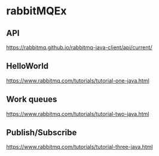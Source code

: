 # rabbitMQEx

## API
https://rabbitmq.github.io/rabbitmq-java-client/api/current/

## HelloWorld
https://www.rabbitmq.com/tutorials/tutorial-one-java.html

## Work queues
https://www.rabbitmq.com/tutorials/tutorial-two-java.html

## Publish/Subscribe
https://www.rabbitmq.com/tutorials/tutorial-three-java.html

